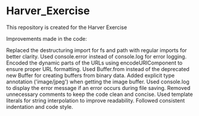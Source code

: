 # Harver_Exercise
This repository is created for the Harver Exercise

Improvements made in the code:

   Replaced the destructuring import for fs and path with regular imports for better clarity.
   Used console.error instead of console.log for error logging.
   Encoded the dynamic parts of the URLs using encodeURIComponent to ensure proper URL formatting.
   Used Buffer.from instead of the deprecated new Buffer for creating buffers from binary data.
   Added explicit type annotation ('image/jpeg') when getting the image buffer.
   Used console.log to display the error message if an error occurs during file saving.
   Removed unnecessary comments to keep the code clean and concise.
   Used template literals for string interpolation to improve readability.
   Followed consistent indentation and code style.
